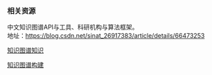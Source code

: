 ### 相关资源

中文知识图谱API与工具、科研机构与算法框架。</br>
地址：https://blog.csdn.net/sinat_26917383/article/details/66473253

[知识图谱知识](https://blog.csdn.net/guleileo/article/details/80879158)

[知识图谱构建](https://blog.csdn.net/Leohfan/article/details/82630573)
